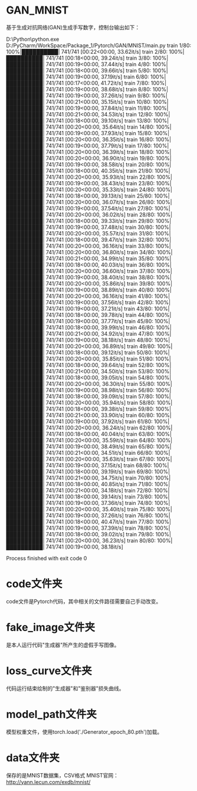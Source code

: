 # GAN_MNIST
基于生成对抗网络(GAN)生成手写数字，控制台输出如下：

D:\Python\python.exe D:/PyCharm/WorkSpace/Package_1/Pytorch/GAN/MNIST/main.py
train 1/80: 100%|██████████| 741/741 [00:22<00:00, 33.62it/s]
train 2/80: 100%|██████████| 741/741 [00:18<00:00, 39.24it/s]
train 3/80: 100%|██████████| 741/741 [00:19<00:00, 37.44it/s]
train 4/80: 100%|██████████| 741/741 [00:18<00:00, 39.66it/s]
train 5/80: 100%|██████████| 741/741 [00:19<00:00, 37.19it/s]
train 6/80: 100%|██████████| 741/741 [00:17<00:00, 41.72it/s]
train 7/80: 100%|██████████| 741/741 [00:19<00:00, 38.68it/s]
train 8/80: 100%|██████████| 741/741 [00:19<00:00, 37.26it/s]
train 9/80: 100%|██████████| 741/741 [00:21<00:00, 35.15it/s]
train 10/80: 100%|██████████| 741/741 [00:19<00:00, 37.84it/s]
train 11/80: 100%|██████████| 741/741 [00:21<00:00, 34.53it/s]
train 12/80: 100%|██████████| 741/741 [00:18<00:00, 39.10it/s]
train 13/80: 100%|██████████| 741/741 [00:20<00:00, 35.64it/s]
train 14/80: 100%|██████████| 741/741 [00:19<00:00, 37.93it/s]
train 15/80: 100%|██████████| 741/741 [00:20<00:00, 36.35it/s]
train 16/80: 100%|██████████| 741/741 [00:19<00:00, 37.79it/s]
train 17/80: 100%|██████████| 741/741 [00:20<00:00, 36.39it/s]
train 18/80: 100%|██████████| 741/741 [00:20<00:00, 36.90it/s]
train 19/80: 100%|██████████| 741/741 [00:19<00:00, 38.58it/s]
train 20/80: 100%|██████████| 741/741 [00:18<00:00, 40.35it/s]
train 21/80: 100%|██████████| 741/741 [00:20<00:00, 35.93it/s]
train 22/80: 100%|██████████| 741/741 [00:19<00:00, 38.43it/s]
train 23/80: 100%|██████████| 741/741 [00:20<00:00, 35.33it/s]
train 24/80: 100%|██████████| 741/741 [00:18<00:00, 39.13it/s]
train 25/80: 100%|██████████| 741/741 [00:20<00:00, 36.07it/s]
train 26/80: 100%|██████████| 741/741 [00:19<00:00, 37.54it/s]
train 27/80: 100%|██████████| 741/741 [00:20<00:00, 36.02it/s]
train 28/80: 100%|██████████| 741/741 [00:18<00:00, 39.33it/s]
train 29/80: 100%|██████████| 741/741 [00:19<00:00, 37.48it/s]
train 30/80: 100%|██████████| 741/741 [00:20<00:00, 35.57it/s]
train 31/80: 100%|██████████| 741/741 [00:18<00:00, 39.47it/s]
train 32/80: 100%|██████████| 741/741 [00:20<00:00, 36.16it/s]
train 33/80: 100%|██████████| 741/741 [00:20<00:00, 36.80it/s]
train 34/80: 100%|██████████| 741/741 [00:21<00:00, 34.99it/s]
train 35/80: 100%|██████████| 741/741 [00:18<00:00, 40.03it/s]
train 36/80: 100%|██████████| 741/741 [00:20<00:00, 36.60it/s]
train 37/80: 100%|██████████| 741/741 [00:19<00:00, 38.40it/s]
train 38/80: 100%|██████████| 741/741 [00:20<00:00, 35.86it/s]
train 39/80: 100%|██████████| 741/741 [00:19<00:00, 38.89it/s]
train 40/80: 100%|██████████| 741/741 [00:20<00:00, 36.16it/s]
train 41/80: 100%|██████████| 741/741 [00:19<00:00, 37.56it/s]
train 42/80: 100%|██████████| 741/741 [00:19<00:00, 37.21it/s]
train 43/80: 100%|██████████| 741/741 [00:18<00:00, 39.78it/s]
train 44/80: 100%|██████████| 741/741 [00:19<00:00, 37.77it/s]
train 45/80: 100%|██████████| 741/741 [00:18<00:00, 39.99it/s]
train 46/80: 100%|██████████| 741/741 [00:21<00:00, 34.92it/s]
train 47/80: 100%|██████████| 741/741 [00:19<00:00, 38.18it/s]
train 48/80: 100%|██████████| 741/741 [00:20<00:00, 36.89it/s]
train 49/80: 100%|██████████| 741/741 [00:18<00:00, 39.12it/s]
train 50/80: 100%|██████████| 741/741 [00:20<00:00, 35.85it/s]
train 51/80: 100%|██████████| 741/741 [00:18<00:00, 39.64it/s]
train 52/80: 100%|██████████| 741/741 [00:21<00:00, 34.50it/s]
train 53/80: 100%|██████████| 741/741 [00:18<00:00, 39.05it/s]
train 54/80: 100%|██████████| 741/741 [00:20<00:00, 36.30it/s]
train 55/80: 100%|██████████| 741/741 [00:19<00:00, 38.98it/s]
train 56/80: 100%|██████████| 741/741 [00:18<00:00, 39.09it/s]
train 57/80: 100%|██████████| 741/741 [00:20<00:00, 35.94it/s]
train 58/80: 100%|██████████| 741/741 [00:18<00:00, 39.38it/s]
train 59/80: 100%|██████████| 741/741 [00:21<00:00, 33.90it/s]
train 60/80: 100%|██████████| 741/741 [00:19<00:00, 37.92it/s]
train 61/80: 100%|██████████| 741/741 [00:20<00:00, 36.24it/s]
train 62/80: 100%|██████████| 741/741 [00:18<00:00, 40.04it/s]
train 63/80: 100%|██████████| 741/741 [00:20<00:00, 35.59it/s]
train 64/80: 100%|██████████| 741/741 [00:19<00:00, 38.49it/s]
train 65/80: 100%|██████████| 741/741 [00:21<00:00, 34.51it/s]
train 66/80: 100%|██████████| 741/741 [00:20<00:00, 35.63it/s]
train 67/80: 100%|██████████| 741/741 [00:19<00:00, 37.15it/s]
train 68/80: 100%|██████████| 741/741 [00:18<00:00, 39.19it/s]
train 69/80: 100%|██████████| 741/741 [00:21<00:00, 34.75it/s]
train 70/80: 100%|██████████| 741/741 [00:18<00:00, 40.85it/s]
train 71/80: 100%|██████████| 741/741 [00:21<00:00, 34.18it/s]
train 72/80: 100%|██████████| 741/741 [00:18<00:00, 39.14it/s]
train 73/80: 100%|██████████| 741/741 [00:19<00:00, 37.36it/s]
train 74/80: 100%|██████████| 741/741 [00:20<00:00, 35.40it/s]
train 75/80: 100%|██████████| 741/741 [00:19<00:00, 37.26it/s]
train 76/80: 100%|██████████| 741/741 [00:18<00:00, 40.47it/s]
train 77/80: 100%|██████████| 741/741 [00:19<00:00, 37.39it/s]
train 78/80: 100%|██████████| 741/741 [00:18<00:00, 39.02it/s]
train 79/80: 100%|██████████| 741/741 [00:20<00:00, 36.23it/s]
train 80/80: 100%|██████████| 741/741 [00:19<00:00, 38.18it/s]

Process finished with exit code 0


# code文件夹
code文件是Pytorch代码，其中相关的文件路径需要自己手动改变。

# fake_image文件夹
是本人运行代码"生成器"所产生的虚假手写图像。

# loss_curve文件夹
代码运行结束绘制的"生成器"和"鉴别器"损失曲线。

# model_path文件夹
模型权重文件，使用torch.load('./Generator_epoch_80.pth')加载。

# data文件夹
保存的是MNIST数据集，CSV格式   MNIST官网：http://yann.lecun.com/exdb/mnist/
